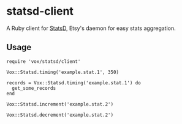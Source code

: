 statsd-client
=============

A Ruby client for [StatsD](https://github.com/etsy/statsd), Etsy's daemon for easy stats aggregation.

Usage
-----
    require 'vox/statsd/client'
    
    Vox::Statsd.timing('example.stat.1', 350)
    
    records = Vox::Statsd.timing('example.stat.1') do
      get_some_records
    end
    
    Vox::Statsd.increment('example.stat.2')
    
    Vox::Statsd.decrement('example.stat.2')


